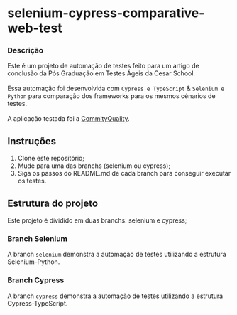 # selenium-cypress-comparative-web-test

### Descrição

Este é um projeto de automação de testes feito para um artigo de conclusão da Pós Graduação em Testes Ágeis da Cesar School. <br/><br/>
Essa automação foi desenvolvida com `Cypress e TypeScript` & `Selenium e Python` para comparação dos frameworks para os mesmos cénarios de testes. <br/><br/>
A aplicação testada foi a [CommityQuality](https://commitquality.com/).

## Instruções

1. Clone este repositório;
2. Mude para uma das branchs (selenium ou cypress);
3. Siga os passos do README.md de cada branch para conseguir executar os testes.

## Estrutura do projeto

Este projeto é dividido em duas branchs: selenium e cypress;

### Branch Selenium

A branch `selenium` demonstra a automação de testes utilizando a estrutura Selenium-Python.

### Branch Cypress

A branch `cypress` demonstra a automação de testes utilizando a estrutura Cypress-TypeScript.
